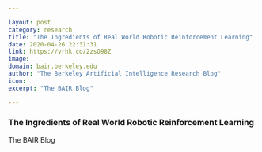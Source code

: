 ```yaml
---

layout: post
category: research
title: "The Ingredients of Real World Robotic Reinforcement Learning"
date: 2020-04-26 22:31:31
link: https://vrhk.co/2zsO98Z
image: 
domain: bair.berkeley.edu
author: "The Berkeley Artificial Intelligence Research Blog"
icon: 
excerpt: "The BAIR Blog"

---
```


### The Ingredients of Real World Robotic Reinforcement Learning

The BAIR Blog